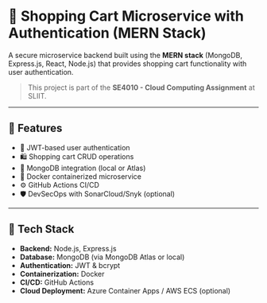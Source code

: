 # 🛒 Shopping Cart Microservice with Authentication (MERN Stack)

A secure microservice backend built using the **MERN stack** (MongoDB, Express.js, React, Node.js) that provides shopping cart functionality with user authentication.

> This project is part of the **SE4010 - Cloud Computing Assignment** at SLIIT.

---

## 📌 Features

- 🔐 JWT-based user authentication
- 🛍️ Shopping cart CRUD operations
- 🧱 MongoDB integration (local or Atlas)
- 🐳 Docker containerized microservice
- ⚙️ GitHub Actions CI/CD
- 🛡️ DevSecOps with SonarCloud/Snyk (optional)

---

## 🧰 Tech Stack

- **Backend:** Node.js, Express.js
- **Database:** MongoDB (via MongoDB Atlas or local)
- **Authentication:** JWT & bcrypt
- **Containerization:** Docker
- **CI/CD:** GitHub Actions
- **Cloud Deployment:** Azure Container Apps / AWS ECS (optional)

